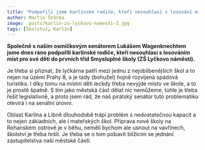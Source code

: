 ```yaml
---
title: "Podpořili jsme karlínské rodiče, kteří nesouhlasí s losování míst pro děti ve škole"
author: Martin Štěrba
image:  posts/karlin-zs-lyckovo-namesti-2.jpg
tags: [Školství, Karlín]
---
```


**Společně s naším osmičkovým senátorem Lukášem Wagenknechtem jsme dnes ráno podpořili karlínské rodiče, kteří nesouhlasí s losováním míst pro své děti do prvních tříd Smysluplné školy (ZŠ Lyčkovo náměstí).**

Je třeba si přiznat, že lyčkárna patří mezi jednu z nejoblíbenějších škol a to nejen na území Prahy 8, a je tady (bohužel) hojně rozvíjená spádová turistika. I díky tomu na místní děti leckdy třeba nevyjde místo ve škole, a to je prostě špatně. S tím jako městská část dělat nic nemůžeme, tohle je třeba řešit legislativně, a proto jsem rád, že náš pirátský senátor tuto problematiku otevírá i na senátní úrovni. 

Oblast Karlína a Libně dlouhodobě trápí problém s nedostatečnou kapacit a to nejen základních, ale i mateřských škol. Příprava nové školy na Rohanském ostrově je v běhu, neměli bychom ale usnout na vavřínech, školství je třeba řešit. Je třeba se o tom pobavit blížícím se jednání zastupitelstva naší městské části.
